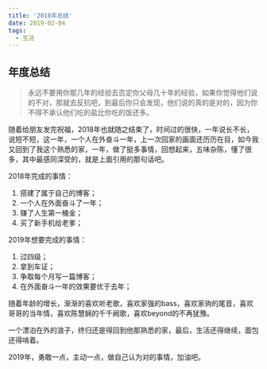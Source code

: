 ```yaml
---
title: '2018年总结'
date: 2019-02-04
tags: 
  - 生活
---
```


## 年度总结

> 永远不要用你那几年的经验去否定你父母几十年的经验，如果你觉得他们说的不对，那就去反抗吧，到最后你只会发现，他们说的真的是对的，因为你不得不承认他们吃的盐比你吃的饭还多。



随着给朋友发完祝福，2018年也就随之结束了，时间过的很快，一年说长不长，说短不短，这一年，一个人在外奋斗一年，上一次回家的画面还历历在目，如今我又回到了我这个熟悉的家，一年，做了挺多事情，回想起来，五味杂陈，懂了很多，其中最感同深受的，就是上面引用的那句话吧。



2018年完成的事情：

1. 搭建了属于自己的博客；
2. 一个人在外面奋斗了一年；
3. 赚了人生第一桶金；
4. 买了新手机给老爹；



2019年想要完成的事情：

1. 过四级；
2. 拿到车证；
3. 争取每个月写一篇博客；
4. 在外面奋斗一年的效果要优于去年；



随着年龄的增长，渐渐的喜欢听老歌，喜欢家强的bass，喜欢家驹的尾音，喜欢哥哥的当年情，喜欢陈慧娴的千千阙歌，喜欢beyond的不再犹豫。



一个漂泊在外的浪子，终归还是得回到他那熟悉的家，最后，生活还得继续，面包还得啃着。



2019年，勇敢一点，主动一点，做自己认为对的事情，加油吧。